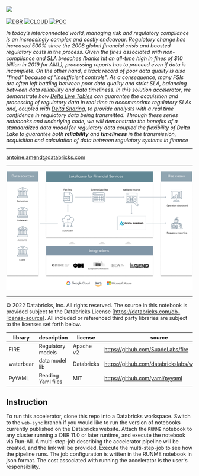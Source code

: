 <img src=https://d1r5llqwmkrl74.cloudfront.net/notebooks/fs-lakehouse-logo.png width="600px">

[![DBR](https://img.shields.io/badge/DBR-10.4-red?logo=databricks&style=for-the-badge)](https://docs.databricks.com/release-notes/runtime/10.4.html)
[![CLOUD](https://img.shields.io/badge/CLOUD-ALL-blue?logo=googlecloud&style=for-the-badge)](https://databricks.com/try-databricks)
[![POC](https://img.shields.io/badge/POC-5_days-green?style=for-the-badge)](https://databricks.com/try-databricks)


*In today’s interconnected world, managing risk and regulatory compliance is an increasingly complex and costly endeavour.
Regulatory change has increased 500% since the 2008 global financial crisis and boosted regulatory costs in the process. 
Given the fines associated with non-compliance and SLA breaches (banks hit an all-time high in fines of $10 billion in 2019 for AML), 
processing reports has to proceed even if data is incomplete. On the other hand, a track record of poor data quality is also "fined" because of "insufficient controls". 
As a consequence, many FSIs are often left battling between poor data quality and strict SLA, balancing between data reliability and data timeliness. 
In this solution accelerator, we demonstrate how [Delta Live Tables](https://databricks.com/product/delta-live-tables) 
can guarantee the acquisition and processing of regulatory data in real time to accommodate regulatory SLAs and, 
coupled with [Delta Sharing](https://databricks.com/blog/2021/05/26/introducing-delta-sharing-an-open-protocol-for-secure-data-sharing.html), 
to provide analysts with a real time confidence in regulatory data being transmitted. 
Through these series notebooks and underlying code, we will demonstrate the benefits of a standardized data model for regulatory 
data coupled the flexibility of Delta Lake to guarantee both **reliability** and **timeliness** in the transmission, 
acquisition and calculation of data between regulatory systems in finance*


___
<antoine.amend@databricks.com>

___

<img src=https://raw.githubusercontent.com/databricks-industry-solutions/reg-reporting/main/images/reference_architecture.png width=800>

___

&copy; 2022 Databricks, Inc. All rights reserved. The source in this notebook is provided subject to the Databricks License [https://databricks.com/db-license-source].  All included or referenced third party libraries are subject to the licenses set forth below.

| library                                | description             | license    | source                                              |
|----------------------------------------|-------------------------|------------|-----------------------------------------------------|
| FIRE                                   | Regulatory models       | Apache v2  | https://github.com/SuadeLabs/fire                   |
| waterbear                              | data model lib         | Databricks | https://github.com/databrickslabs/waterbear          |
| PyYAML                                 | Reading Yaml files      | MIT        | https://github.com/yaml/pyyaml                      |

## Instruction
To run this accelerator, clone this repo into a Databricks workspace. Switch to the `web-sync` branch if you would like to run the version of notebooks currently published on the Databricks website. Attach the `RUNME` notebook to any cluster running a DBR 11.0 or later runtime, and execute the notebook via Run-All. A multi-step-job describing the accelerator pipeline will be created, and the link will be provided. Execute the multi-step-job to see how the pipeline runs. The job configuration is written in the RUNME notebook in json format. The cost associated with running the accelerator is the user's responsibility.
